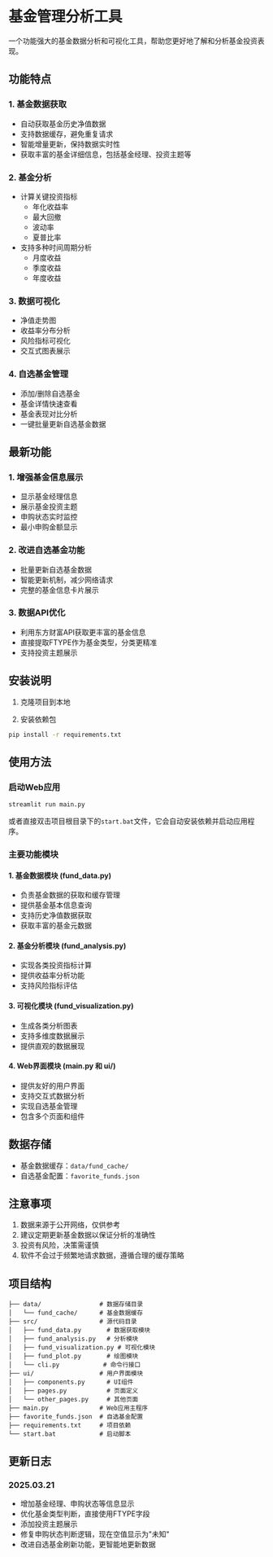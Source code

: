 # 基金管理分析工具

一个功能强大的基金数据分析和可视化工具，帮助您更好地了解和分析基金投资表现。

## 功能特点

### 1. 基金数据获取
- 自动获取基金历史净值数据
- 支持数据缓存，避免重复请求
- 智能增量更新，保持数据实时性
- 获取丰富的基金详细信息，包括基金经理、投资主题等

### 2. 基金分析
- 计算关键投资指标
  - 年化收益率
  - 最大回撤
  - 波动率
  - 夏普比率
- 支持多种时间周期分析
  - 月度收益
  - 季度收益
  - 年度收益

### 3. 数据可视化
- 净值走势图
- 收益率分布分析
- 风险指标可视化
- 交互式图表展示

### 4. 自选基金管理
- 添加/删除自选基金
- 基金详情快速查看
- 基金表现对比分析
- 一键批量更新自选基金数据

## 最新功能

### 1. 增强基金信息展示
- 显示基金经理信息
- 展示基金投资主题
- 申购状态实时监控
- 最小申购金额显示

### 2. 改进自选基金功能
- 批量更新自选基金数据
- 智能更新机制，减少网络请求
- 完整的基金信息卡片展示

### 3. 数据API优化
- 利用东方财富API获取更丰富的基金信息
- 直接提取FTYPE作为基金类型，分类更精准
- 支持投资主题展示

## 安装说明

1. 克隆项目到本地

2. 安装依赖包
```bash
pip install -r requirements.txt
```

## 使用方法

### 启动Web应用
```bash
streamlit run main.py
```

或者直接双击项目根目录下的`start.bat`文件，它会自动安装依赖并启动应用程序。

### 主要功能模块

#### 1. 基金数据模块 (fund_data.py)
- 负责基金数据的获取和缓存管理
- 提供基金基本信息查询
- 支持历史净值数据获取
- 获取丰富的基金元数据

#### 2. 基金分析模块 (fund_analysis.py)
- 实现各类投资指标计算
- 提供收益率分析功能
- 支持风险指标评估

#### 3. 可视化模块 (fund_visualization.py)
- 生成各类分析图表
- 支持多维度数据展示
- 提供直观的数据展现

#### 4. Web界面模块 (main.py 和 ui/)
- 提供友好的用户界面
- 支持交互式数据分析
- 实现自选基金管理
- 包含多个页面和组件

## 数据存储

- 基金数据缓存：`data/fund_cache/`
- 自选基金配置：`favorite_funds.json`

## 注意事项

1. 数据来源于公开网络，仅供参考
2. 建议定期更新基金数据以保证分析的准确性
3. 投资有风险，决策需谨慎
4. 软件不会过于频繁地请求数据，遵循合理的缓存策略

## 项目结构

```
├── data/                # 数据存储目录
│   └── fund_cache/      # 基金数据缓存
├── src/                 # 源代码目录
│   ├── fund_data.py       # 数据获取模块
│   ├── fund_analysis.py   # 分析模块
│   ├── fund_visualization.py # 可视化模块
│   ├── fund_plot.py       # 绘图模块
│   └── cli.py            # 命令行接口
├── ui/                  # 用户界面模块
│   ├── components.py      # UI组件
│   ├── pages.py           # 页面定义
│   └── other_pages.py     # 其他页面
├── main.py              # Web应用主程序
├── favorite_funds.json  # 自选基金配置
├── requirements.txt     # 项目依赖
└── start.bat            # 启动脚本
```

## 更新日志

### 2025.03.21
- 增加基金经理、申购状态等信息显示
- 优化基金类型判断，直接使用FTYPE字段
- 添加投资主题展示
- 修复申购状态判断逻辑，现在空值显示为"未知"
- 改进自选基金刷新功能，更智能地更新数据